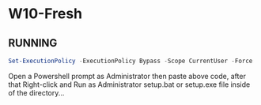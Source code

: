 # W10-Fresh

## RUNNING

```powershell
Set-ExecutionPolicy -ExecutionPolicy Bypass -Scope CurrentUser -Force

```

 Open a Powershell prompt as Administrator then paste above code, after that Right-click and Run as
 Administrator setup.bat or setup.exe file inside of the directory...
